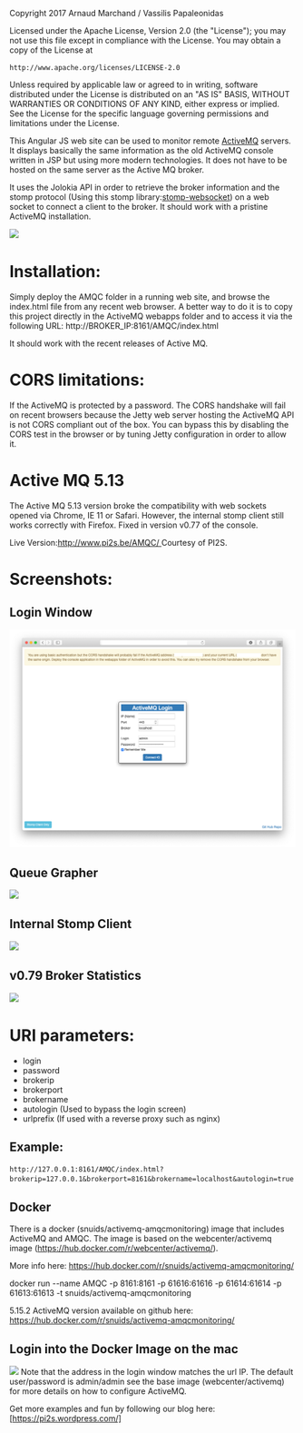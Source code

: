 Copyright 2017 Arnaud Marchand / Vassilis Papaleonidas

Licensed under the Apache License, Version 2.0 (the "License");
you may not use this file except in compliance with the License.
You may obtain a copy of the License at

    http://www.apache.org/licenses/LICENSE-2.0

Unless required by applicable law or agreed to in writing, software
distributed under the License is distributed on an "AS IS" BASIS,
WITHOUT WARRANTIES OR CONDITIONS OF ANY KIND, either express or implied.
See the License for the specific language governing permissions and
limitations under the License.

This Angular JS web site can be used to monitor remote [ActiveMQ](https://github.com/apache/activemq) servers. It displays basically the same information as the old ActiveMQ console written in JSP but using more modern technologies. It does not have to be hosted on the same server as the Active MQ broker.

It uses the Jolokia API in order to retrieve the broker information and the stomp protocol (Using this stomp library:[stomp-websocket](https://github.com/jmesnil/stomp-websocket)) on a web socket to connect a client to the broker. It should work with a pristine ActiveMQ installation.

![](http://www.pi2s.be/AMQCAD/Screen2.jpg)

# Installation:
Simply deploy the AMQC folder in a running web site, and browse the index.html file from any recent web browser. A better way to do it is to copy this project directly in the ActiveMQ webapps folder and to access it via the following URL: http://BROKER_IP:8161/AMQC/index.html

It should work with the recent releases of Active MQ. 


# CORS limitations:
If the ActiveMQ is protected by a password. The CORS handshake will fail on recent browsers because the Jetty web server hosting the ActiveMQ API is not CORS compliant out of the box. You can bypass this by disabling the CORS test in the browser or by tuning Jetty configuration in order to allow it.


# Active MQ 5.13
The Active MQ 5.13 version broke the compatibility with web sockets opened via Chrome, IE 11 or Safari. However, the internal stomp client still works correctly with Firefox. Fixed in version v0.77 of the console.

Live Version:[http://www.pi2s.be/AMQC/ ](http://www.pi2s.be/AMQC/) Courtesy of PI2S.

# Screenshots:
## Login Window 
![Login](https://raw.githubusercontent.com/snuids/AMQC/master/Medias/login.png)


## Queue Grapher
![](http://www.pi2s.be/AMQCAD/Screen3.jpg)

## Internal Stomp Client
![](http://www.pi2s.be/AMQCAD/Screen4.jpg)

## v0.79 Broker Statistics
![](http://www.pi2s.be/AMQCAD/Screen5.jpg)

# URI parameters:
* login
* password
* brokerip
* brokerport
* brokername
* autologin (Used to bypass the login screen)
* urlprefix (If used with a reverse proxy such as nginx)

## Example:
`http://127.0.0.1:8161/AMQC/index.html?brokerip=127.0.0.1&brokerport=8161&brokername=localhost&autologin=true`

## Docker 
There is a docker (snuids/activemq-amqcmonitoring) image that includes ActiveMQ and AMQC. The image is based on the webcenter/activemq image (https://hub.docker.com/r/webcenter/activemq/). 

More info here: https://hub.docker.com/r/snuids/activemq-amqcmonitoring/

 docker run --name AMQC -p 8161:8161 -p 61616:61616 -p 61614:61614 -p 61613:61613 -t snuids/activemq-amqcmonitoring

5.15.2 ActiveMQ version available on github here: https://hub.docker.com/r/snuids/activemq-amqcmonitoring/

## Login into the Docker Image on the mac
![](http://www.pi2s.be/AMQCAD/docker.jpg)
Note that the address in the login window matches the url IP. The default user/password is admin/admin see the base image (webcenter/activemq) for more details on how to configure ActiveMQ.

Get more examples and fun by following our blog here: [https://pi2s.wordpress.com/]

